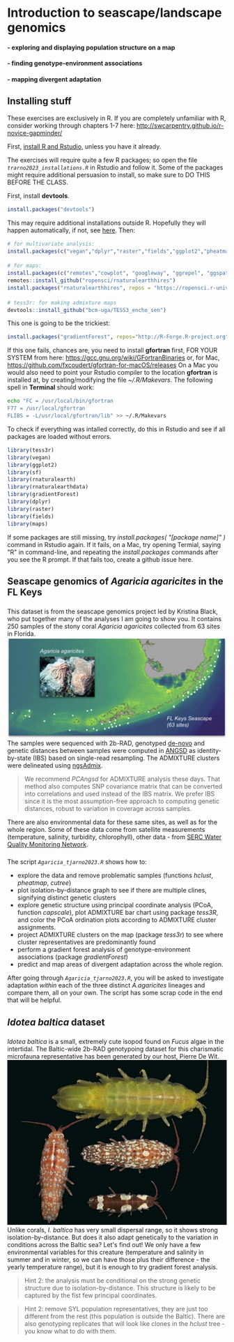 # Introduction to seascape/landscape genomics
#### - exploring and displaying population structure on a map
#### - finding genotype-environment associations
#### - mapping divergent adaptation
####  

## Installing stuff

These exercises are exclusively in R. If you are completely unfamiliar with R, consider working through chapters 1-7 here: http://swcarpentry.github.io/r-novice-gapminder/

First, [install R and Rstudio](https://rstudio-education.github.io/hopr/starting.html), unless you have it already.

The exercises will require quite a few R packages; so open the file *`trarno2023_installations.R`* in Rstudio and follow it. Some of the packages might require additional persuasion to install, so make sure to DO THIS BEFORE THE CLASS.

First, install **devtools**. 
```R
install.packages("devtools")
```
This may require additional installations outside R. Hopefully they will happen automatically, if not, see [here](https://www.r-project.org/nosvn/pandoc/devtools.html).
Then:
```R
# for multivariate analysis:
install.packages(c("vegan","dplyr","raster","fields","ggplot2","pheatmap"))

# for maps:
install.packages(c("remotes","cowplot", "googleway", "ggrepel", "ggspatial","libwgeom", "sf", "rnaturalearth", "rnaturalearthdata"))
remotes::install_github("ropensci/rnaturalearthhires")
install.packages("rnaturalearthhires", repos = "https://ropensci.r-universe.dev", type = "source")

# tess3r: for making admixture maps
devtools::install_github("bcm-uga/TESS3_encho_sen")
```
This one is going to be the trickiest:
```R
install.packages("gradientForest", repos="http://R-Forge.R-project.org")
```
If this one fails, chances are, you need to install **gfortran** first, FOR YOUR SYSTEM from here:
https://gcc.gnu.org/wiki/GFortranBinaries or, for Mac, https://github.com/fxcoudert/gfortran-for-macOS/releases
On a Mac you would also need to point your Rstudio compiler to the location **gfortran** is installed at, by creating/modifying the file *~/.R/Makevars*. The following spell in **Terminal** should work:
```sh
echo "FC = /usr/local/bin/gfortran
F77 = /usr/local/gfortran
FLIBS = -L/usr/local/gfortran/lib" >> ~/.R/Makevars
```
To check if everything was intalled correctly, do this in Rstudio and see if all packages are loaded without errors.

```R
library(tess3r)
library(vegan)
library(ggplot2)
library(sf)      
library(rnaturalearth)
library(rnaturalearthdata)
library(gradientForest)
library(dplyr)
library(raster)
library(fields)
library(maps)
```
If some packages are still missing, try *install.packages( "[package name]" )* command in Rstudio again. If it fails, on a Mac, try opening Termial, saying "R" in command-line, and repeating the *install.packages* commands after you see the R prompt. If that fails too, create a github issue here.

## Seascape genomics of *Agaricia agaricites* in the FL Keys
###
This dataset is from the seascape genomics project led by Kristina Black, who put together many of the analyses I am going to show you. It contains 250 samples of the stony coral *Agaricia agaricites* collected from 63 sites in Florida. 
![Keys seascape](FL_seascape_agaricia.png)
The samples were sequenced with 2b-RAD, genotyped [de-novo](https://github.com/z0on/2bRAD_denovo) and genetic distances between samples were computed in [ANGSD](http://www.popgen.dk/angsd/index.php/ANGSD) as identity-by-state (IBS) based on single-read resampling. The ADMIXTURE clusters were delineated using [ngsAdmix](http://www.popgen.dk/software/index.php/NgsAdmix).

>We recommend *PCAngsd* for ADMIXTURE analysis these days. That method also computes SNP covariance matrix that can be converted into correlations and used instead of the IBS matrix. We prefer IBS since it is the most assumption-free approach to computing genetic distances, robust to variation in coverage across samples.

There are also environmental data for these same sites, as well as for the whole region. Some of these data come from satellite measurements (temperature, salinity, turbidity, chlorophyll), other data - from [SERC Water Quality Monitoring Network](http://serc.fiu.edu/wqmnetwork/).
###
The script *`Agaricia_tjarno2023.R`* shows how to:
- explore the data and remove problematic samples (functions *hclust*, *pheatmap*, *cutree*)
- plot isolation-by-distance graph to see if there are multiple clines, signifying distinct genetic clusters
- explore genetic structure using principal coordinate analysis (PCoA, function *capscale*), plot ADMIXTURE bar chart using package *tess3R*, and color the PCoA ordination plots according to ADMIXTURE cluster assignments.
- project ADMIXTURE clusters on the map (package *tess3r*) to see where cluster representatives are predominantly found
- perform a gradient forest analysis of genotype-environment associations (package *gradientForest*)
- predict and map areas of divergent adaptation across the whole region.

After going through *`Agaricia_tjarno2023.R`*, you will be asked to investigate adaptation *within* each of the three distinct *A.agaricites* lineages and compare them, all on your own. The script has some scrap code in the end that will be helpful.

## *Idotea baltica* dataset
###
*Idotea baltica* is a small, extremely cute isopod found on *Fucus* algae in the intertidal. The Baltic-wide 2b-RAD genotypoing dataset for this charismatic microfauna representative has been generated by our host, Pierre De Wit. 
![*Idotea baltica*](isopoda_idotea_balthica_01-10-15_1.jpg)
Unlike corals, *I. baltica* has very small dispersal range, so it shows strong isolation-by-distance. But does it also adapt genetically to the variation in conditions across the Baltic sea? Let's find out! We only have a few environmental variables for this creature (temperature and salinity in summer and in winter, so we can have those plus their difference - the yearly temperature range), but it is enough to try gradient forest analysis.

> Hint 2: the analysis must be conditional on the strong genetic structure due to isolation-by-distance. This structure is likely to be captured by the fist few principal coordinates.

>Hint 2: remove SYL population representatives, they are just too different from the rest (this population is outside the Baltic). There are also genotyping replicates that will look like clones in the *hclust* tree - you know what to do with them.

